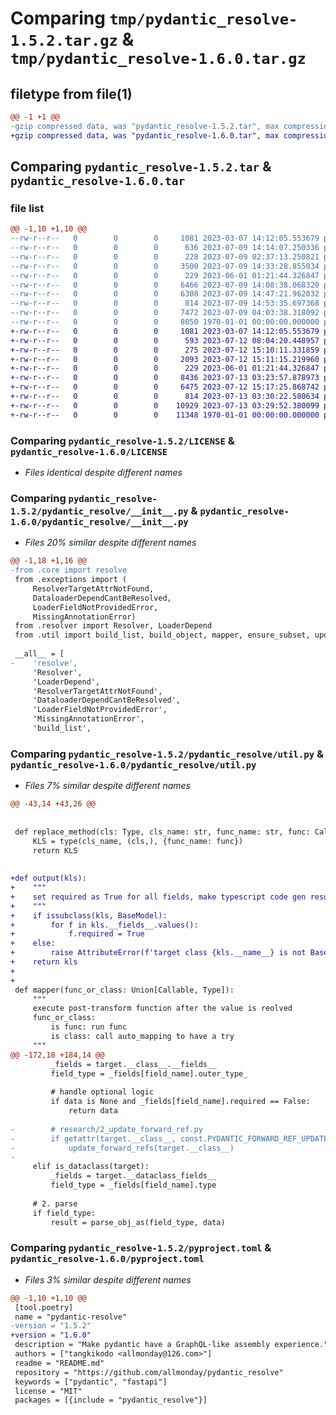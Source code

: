 # Comparing `tmp/pydantic_resolve-1.5.2.tar.gz` & `tmp/pydantic_resolve-1.6.0.tar.gz`

## filetype from file(1)

```diff
@@ -1 +1 @@
-gzip compressed data, was "pydantic_resolve-1.5.2.tar", max compression
+gzip compressed data, was "pydantic_resolve-1.6.0.tar", max compression
```

## Comparing `pydantic_resolve-1.5.2.tar` & `pydantic_resolve-1.6.0.tar`

### file list

```diff
@@ -1,10 +1,10 @@
--rw-r--r--   0        0        0     1081 2023-03-07 14:12:05.553679 pydantic_resolve-1.5.2/LICENSE
--rw-r--r--   0        0        0      636 2023-07-09 14:14:07.250336 pydantic_resolve-1.5.2/pydantic_resolve/__init__.py
--rw-r--r--   0        0        0      228 2023-07-09 02:37:13.250821 pydantic_resolve-1.5.2/pydantic_resolve/constant.py
--rw-r--r--   0        0        0     3500 2023-07-09 14:33:28.855034 pydantic_resolve-1.5.2/pydantic_resolve/core.py
--rw-r--r--   0        0        0      229 2023-06-01 01:21:44.326847 pydantic_resolve-1.5.2/pydantic_resolve/exceptions.py
--rw-r--r--   0        0        0     6466 2023-07-09 14:08:38.068320 pydantic_resolve-1.5.2/pydantic_resolve/resolver.py
--rw-r--r--   0        0        0     6308 2023-07-09 14:47:21.962032 pydantic_resolve-1.5.2/pydantic_resolve/util.py
--rw-r--r--   0        0        0      814 2023-07-09 14:53:35.697368 pydantic_resolve-1.5.2/pyproject.toml
--rw-r--r--   0        0        0     7472 2023-07-09 04:03:38.318092 pydantic_resolve-1.5.2/README.md
--rw-r--r--   0        0        0     8050 1970-01-01 00:00:00.000000 pydantic_resolve-1.5.2/PKG-INFO
+-rw-r--r--   0        0        0     1081 2023-03-07 14:12:05.553679 pydantic_resolve-1.6.0/LICENSE
+-rw-r--r--   0        0        0      593 2023-07-12 08:04:20.448957 pydantic_resolve-1.6.0/pydantic_resolve/__init__.py
+-rw-r--r--   0        0        0      275 2023-07-12 15:10:11.331859 pydantic_resolve-1.6.0/pydantic_resolve/constant.py
+-rw-r--r--   0        0        0     2093 2023-07-12 15:11:15.219960 pydantic_resolve-1.6.0/pydantic_resolve/core.py
+-rw-r--r--   0        0        0      229 2023-06-01 01:21:44.326847 pydantic_resolve-1.6.0/pydantic_resolve/exceptions.py
+-rw-r--r--   0        0        0     8436 2023-07-13 03:23:57.878973 pydantic_resolve-1.6.0/pydantic_resolve/resolver.py
+-rw-r--r--   0        0        0     6475 2023-07-12 15:17:25.868742 pydantic_resolve-1.6.0/pydantic_resolve/util.py
+-rw-r--r--   0        0        0      814 2023-07-13 03:30:22.580634 pydantic_resolve-1.6.0/pyproject.toml
+-rw-r--r--   0        0        0    10929 2023-07-13 03:29:52.380099 pydantic_resolve-1.6.0/README.md
+-rw-r--r--   0        0        0    11348 1970-01-01 00:00:00.000000 pydantic_resolve-1.6.0/PKG-INFO
```

### Comparing `pydantic_resolve-1.5.2/LICENSE` & `pydantic_resolve-1.6.0/LICENSE`

 * *Files identical despite different names*

### Comparing `pydantic_resolve-1.5.2/pydantic_resolve/__init__.py` & `pydantic_resolve-1.6.0/pydantic_resolve/__init__.py`

 * *Files 20% similar despite different names*

```diff
@@ -1,18 +1,16 @@
-from .core import resolve
 from .exceptions import (
     ResolverTargetAttrNotFound,
     DataloaderDependCantBeResolved,
     LoaderFieldNotProvidedError,
     MissingAnnotationError)
 from .resolver import Resolver, LoaderDepend
 from .util import build_list, build_object, mapper, ensure_subset, update_forward_refs
 
 __all__ = [
-    'resolve',
     'Resolver',
     'LoaderDepend',
     'ResolverTargetAttrNotFound',
     'DataloaderDependCantBeResolved',
     'LoaderFieldNotProvidedError',
     'MissingAnnotationError',
     'build_list',
```

### Comparing `pydantic_resolve-1.5.2/pydantic_resolve/util.py` & `pydantic_resolve-1.6.0/pydantic_resolve/util.py`

 * *Files 7% similar despite different names*

```diff
@@ -43,14 +43,26 @@
 
 
 def replace_method(cls: Type, cls_name: str, func_name: str, func: Callable):
     KLS = type(cls_name, (cls,), {func_name: func})
     return KLS
 
 
+def output(kls):
+    """
+    set required as True for all fields, make typescript code gen result friendly to use
+    """
+    if issubclass(kls, BaseModel):
+        for f in kls.__fields__.values():
+            f.required = True
+    else:
+        raise AttributeError(f'target class {kls.__name__} is not BaseModel')
+    return kls
+
+
 def mapper(func_or_class: Union[Callable, Type]):
     """
     execute post-transform function after the value is reolved
     func_or_class:
         is func: run func
         is class: call auto_mapping to have a try
     """
@@ -172,18 +184,14 @@
         _fields = target.__class__.__fields__
         field_type = _fields[field_name].outer_type_
 
         # handle optional logic
         if data is None and _fields[field_name].required == False:
             return data
 
-        # research/2_update_forward_ref.py
-        if getattr(target.__class__, const.PYDANTIC_FORWARD_REF_UPDATED, False):
-            update_forward_refs(target.__class__)
-
     elif is_dataclass(target):
         _fields = target.__dataclass_fields__
         field_type = _fields[field_name].type
 
     # 2. parse
     if field_type:
         result = parse_obj_as(field_type, data)
```

### Comparing `pydantic_resolve-1.5.2/pyproject.toml` & `pydantic_resolve-1.6.0/pyproject.toml`

 * *Files 3% similar despite different names*

```diff
@@ -1,10 +1,10 @@
 [tool.poetry]
 name = "pydantic-resolve"
-version = "1.5.2"
+version = "1.6.0"
 description = "Make pydantic have a GraphQL-like assembly experience."
 authors = ["tangkikodo <allmonday@126.com>"]
 readme = "README.md"
 repository = "https://github.com/allmonday/pydantic_resolve"
 keywords = ["pydantic", "fastapi"]
 license = "MIT"
 packages = [{include = "pydantic_resolve"}]
```

